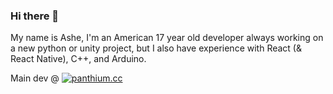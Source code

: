 ### Hi there 👋

My name is Ashe, I'm an American 17 year old developer always working on a new python or unity project, but I also have experience with React (& React Native), C++, and Arduino.

Main dev @ [![panthium.cc](https://img.shields.io/badge/panthium.cc-7289DA?style=flat-square&logo=discord&logoColor=white)](https://discord.gg/panthium)

